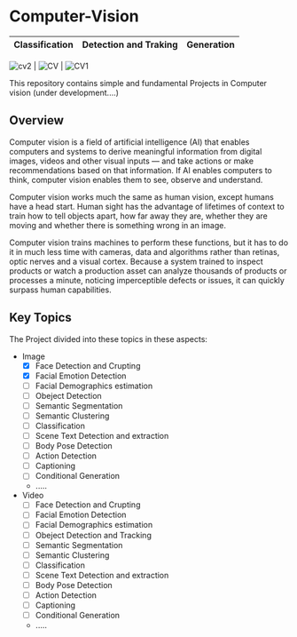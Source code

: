 # Computer-Vision
Classification | Detection and Traking  | Generation
--- | --- | ---
![cv2](https://github.com/Aliarcher/Computer-Vision/assets/53465519/72f6e522-5261-4a8b-a3f4-ea7ae8f313cc)
| ![CV](https://github.com/Aliarcher/Computer-Vision/assets/53465519/33bb28ca-988b-4917-a05c-0d7c65630c7e) | ![CV1](https://github.com/Aliarcher/Computer-Vision/assets/53465519/c735b7db-65b0-49a6-8598-b4bec55e9234)



This repository contains simple and fundamental Projects in Computer vision (under development....)

## Overview
Computer vision is a field of artificial intelligence (AI) that enables computers and systems to derive meaningful information from digital images, videos and other visual inputs — and take actions or make recommendations based on that information. If AI enables computers to think, computer vision enables them to see, observe and understand.

Computer vision works much the same as human vision, except humans have a head start. Human sight has the advantage of lifetimes of context to train how to tell objects apart, how far away they are, whether they are moving and whether there is something wrong in an image.

Computer vision trains machines to perform these functions, but it has to do it in much less time with cameras, data and algorithms rather than retinas, optic nerves and a visual cortex. Because a system trained to inspect products or watch a production asset can analyze thousands of products or processes a minute, noticing imperceptible defects or issues, it can quickly surpass human capabilities.

## Key Topics
The Project divided into these topics in these aspects:
* Image
  - [x] Face Detection and Crupting
  - [x] Facial Emotion Detection
  - [ ] Facial Demographics estimation
  - [ ] Obeject Detection
  - [ ] Semantic Segmentation
  - [ ] Semantic Clustering
  - [ ] Classification
  - [ ] Scene Text Detection and extraction
  - [ ] Body Pose Detection
  - [ ] Action Detection
  - [ ] Captioning
  - [ ] Conditional Generation
  * .....
* Video
  - [ ] Face Detection and Crupting
  - [ ] Facial Emotion Detection
  - [ ] Facial Demographics estimation
  - [ ] Obeject Detection and Tracking
  - [ ] Semantic Segmentation
  - [ ] Semantic Clustering
  - [ ] Classification
  - [ ] Scene Text Detection and extraction
  - [ ] Body Pose Detection
  - [ ] Action Detection
  - [ ] Captioning
  - [ ] Conditional Generation
  * .....
